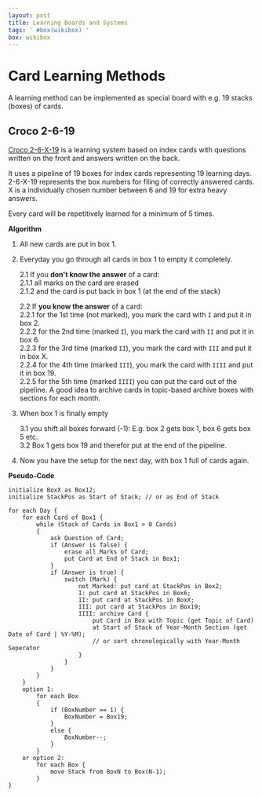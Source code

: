 ```yaml
---
layout: post
title: Learning Boards and Systems
tags: ' #box(wikibox) '
box: wikibox
---
```


# Card Learning Methods

A learning method can be implemented as special board with e.g. 19 stacks (boxes) of cards.

## Croco 2-6-19

[Croco 2-6-X-19](http://www.youtube.com/watch?v=LnU53vjplI0) is a learning system based on index cards with questions written on the front and answers written on the back. 

It uses a pipeline of 19 boxes for index cards representing 19 learning days. 2-6-X-19 represents the box numbers for filing of correctly answered cards. X is a individually chosen number between 6 and 19 for extra heavy answers.

Every card will be repetitively learned for a minimum of 5 times.

**Algorithm**

1. All new cards are put in box 1.
2. Everyday you go through all cards in box 1 to empty it completely.  

	2.1 If you **don't know the answer** of a card:  
	2.1.1 all marks on the card are erased  
	2.1.2 and the card is put back in box 1 (at the end of the stack)  
	
	2.2 If **you know the answer** of a card:  
	2.2.1 for the 1st time (not marked), you mark the card with `I` and put it in box 2.  
	2.2.2 for the 2nd time (marked `I`), you mark the card with `II` and put it in box 6.  
	2.2.3 for the 3rd time (marked `II`), you mark the card with `III` and put it in box X.  
	2.2.4 for the 4th time (marked `III`), you mark the card with `IIII` and put it in box 19.  
	2.2.5 for the 5th time (marked `IIII`) you can put the card out of the pipeline. A good idea to archive cards in topic-based archive boxes with sections for each month.

3. When box 1 is finally empty

	3.1 you shift all boxes forward (-1): E.g. box 2 gets box 1, box 6 gets box 5 etc.  
	3.2 Box 1 gets box 19 and therefor put at the end of the pipeline.

4. Now you have the setup for the next day, with box 1 full of cards again.

**Pseudo-Code**

	initialize BoxX as Box12;
	initialize StackPos as Start of Stack; // or as End of Stack

	for each Day {
		for each Card of Box1 {
			while (Stack of Cards in Box1 > 0 Cards)
			{
				ask Question of Card;
				if (Answer is false) {
					erase all Marks of Card;
					put Card at End of Stack in Box1;
				}
				if (Answer is true) {
					switch (Mark) {
						not Marked: put card at StackPos in Box2;
						I: put card at StackPos in Box6;
						II: put card at StackPos in BoxX;
						III: put card at StackPos in Box19;
						IIII: archive Card {
							put Card in Box with Topic (get Topic of Card) 
							at Start of Stack of Year-Month Section (get Date of Card | %Y-%M);
							// or sort chronologically with Year-Month Seperator
						}
					}
				}
			}
		}
		option 1:
			for each Box
			{
				if (BoxNumber == 1) {
					BoxNumber = Box19;
				}
				else {
					BoxNumber--;
				}
			}
		or option 2:
			for each Box {
				move Stack from BoxN to Box(N-1);
			}
	}